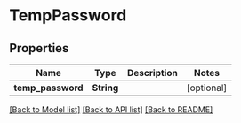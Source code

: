 # TempPassword

## Properties
Name | Type | Description | Notes
------------ | ------------- | ------------- | -------------
**temp_password** | **String** |  | [optional] 

[[Back to Model list]](../README.md#documentation-for-models) [[Back to API list]](../README.md#documentation-for-api-endpoints) [[Back to README]](../README.md)


